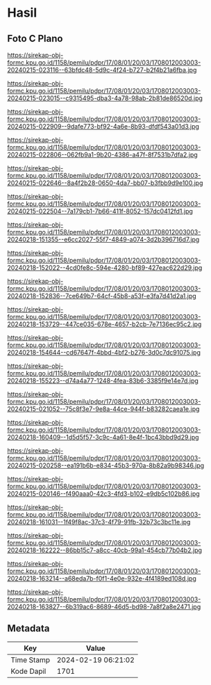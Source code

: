 # Hasil

## Foto C Plano

https://sirekap-obj-formc.kpu.go.id/1158/pemilu/pdpr/17/08/01/20/03/1708012003003-20240215-023116--63bfdc48-5d9c-4f24-b727-b2f4b21a6fba.jpg

https://sirekap-obj-formc.kpu.go.id/1158/pemilu/pdpr/17/08/01/20/03/1708012003003-20240215-023015--c9315495-dba3-4a78-98ab-2b81de86520d.jpg

https://sirekap-obj-formc.kpu.go.id/1158/pemilu/pdpr/17/08/01/20/03/1708012003003-20240215-022909--9dafe773-bf92-4a6e-8b93-dfdf543a01d3.jpg

https://sirekap-obj-formc.kpu.go.id/1158/pemilu/pdpr/17/08/01/20/03/1708012003003-20240215-022806--062fb9a1-9b20-4386-a47f-8f7531b7dfa2.jpg

https://sirekap-obj-formc.kpu.go.id/1158/pemilu/pdpr/17/08/01/20/03/1708012003003-20240215-022646--8a4f2b28-0650-4da7-bb07-b3fbb9d9e100.jpg

https://sirekap-obj-formc.kpu.go.id/1158/pemilu/pdpr/17/08/01/20/03/1708012003003-20240215-022504--7a179cb1-7b66-411f-8052-157dc0412fd1.jpg

https://sirekap-obj-formc.kpu.go.id/1158/pemilu/pdpr/17/08/01/20/03/1708012003003-20240218-151355--e6cc2027-55f7-4849-a074-3d2b396716d7.jpg

https://sirekap-obj-formc.kpu.go.id/1158/pemilu/pdpr/17/08/01/20/03/1708012003003-20240218-152022--4cd0fe8c-594e-4280-bf89-427eac622d29.jpg

https://sirekap-obj-formc.kpu.go.id/1158/pemilu/pdpr/17/08/01/20/03/1708012003003-20240218-152836--7ce649b7-64cf-45b8-a53f-e3fa7d41d2a1.jpg

https://sirekap-obj-formc.kpu.go.id/1158/pemilu/pdpr/17/08/01/20/03/1708012003003-20240218-153729--447ce035-678e-4657-b2cb-7e7136ec95c2.jpg

https://sirekap-obj-formc.kpu.go.id/1158/pemilu/pdpr/17/08/01/20/03/1708012003003-20240218-154644--cd67647f-4bbd-4bf2-b276-3d0c7dc91075.jpg

https://sirekap-obj-formc.kpu.go.id/1158/pemilu/pdpr/17/08/01/20/03/1708012003003-20240218-155223--d74a4a77-1248-4fea-83b6-3385f9e14e7d.jpg

https://sirekap-obj-formc.kpu.go.id/1158/pemilu/pdpr/17/08/01/20/03/1708012003003-20240215-021052--75c8f3e7-9e8a-44ce-944f-b83282caea1e.jpg

https://sirekap-obj-formc.kpu.go.id/1158/pemilu/pdpr/17/08/01/20/03/1708012003003-20240218-160409--1d5d5f57-3c9c-4a61-8e4f-1bc43bbd9d29.jpg

https://sirekap-obj-formc.kpu.go.id/1158/pemilu/pdpr/17/08/01/20/03/1708012003003-20240215-020258--ea191b6b-e834-45b3-970a-8b82a9b98346.jpg

https://sirekap-obj-formc.kpu.go.id/1158/pemilu/pdpr/17/08/01/20/03/1708012003003-20240215-020146--f490aaa0-42c3-4fd3-b102-e9db5c102b86.jpg

https://sirekap-obj-formc.kpu.go.id/1158/pemilu/pdpr/17/08/01/20/03/1708012003003-20240218-161031--1f49f8ac-37c3-4f79-91fb-32b73c3bc11e.jpg

https://sirekap-obj-formc.kpu.go.id/1158/pemilu/pdpr/17/08/01/20/03/1708012003003-20240218-162222--86bb15c7-a8cc-40cb-99a1-454cb77b04b2.jpg

https://sirekap-obj-formc.kpu.go.id/1158/pemilu/pdpr/17/08/01/20/03/1708012003003-20240218-163214--a68eda7b-f0f1-4e0e-932e-4f4189ed108d.jpg

https://sirekap-obj-formc.kpu.go.id/1158/pemilu/pdpr/17/08/01/20/03/1708012003003-20240218-163827--6b319ac6-8689-46d5-bd98-7a8f2a8e2471.jpg


## Metadata

| Key        | Value               |
| ---------- | ------------------- |
| Time Stamp | 2024-02-19 06:21:02 |
| Kode Dapil | 1701                |



